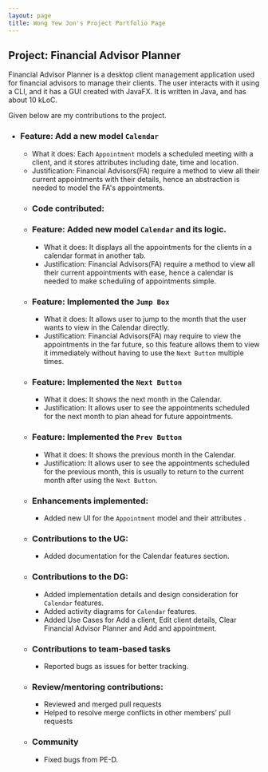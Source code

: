 ```yaml
---
layout: page
title: Wong Yew Jon's Project Portfolio Page
---
```


## Project: Financial Advisor Planner

Financial Advisor Planner is a desktop client management application used for financial advisors to manage their clients. The user interacts with it using a CLI, and it has a GUI created with JavaFX. It is written in Java, and has about 10 kLoC.

Given below are my contributions to the project.

- ### Feature: Add a new model `Calendar`
  - What it does: Each `Appointment` models a scheduled meeting with a client, and it stores attributes including date, time and location.
  - Justification: Financial Advisors(FA) require a method to view all their current appointments with their details, hence an abstraction is needed to model the FA's appointments.
  - ### Code contributed:
  - ### Feature: Added new model `Calendar` and its logic.
    - What it does: It displays  all the appointments for the clients in a calendar  format in another tab.
    - Justification: Financial Advisors(FA) require a method to view all their current appointments with ease, hence a calendar is needed to make scheduling of appointments simple.
  - ### Feature: Implemented the `Jump Box` 
    - What it does: It allows user to jump to the month that the user wants to view in the Calendar directly.
    - Justification: Financial Advisors(FA) may require to view the appointments in the far future, so this feature allows them to view it immediately without having to use the `Next Button` multiple times.
  - ### Feature: Implemented the `Next Button`
    - What it does: It shows the next month in the Calendar.
    - Justification: It allows user to see the appointments scheduled for the next month to plan ahead for future appointments.
  - ### Feature: Implemented the `Prev Button`
    - What it does: It shows the previous month in the Calendar.
    - Justification: It allows user to see the appointments scheduled for the previous month, this is usually to return to the current month after using the `Next Button`.
  - ### Enhancements implemented: 
    - Added new UI for the `Appointment` model and their attributes .
  - ### Contributions to the UG:
    - Added documentation for the Calendar features section.
  - ### Contributions to the DG:
    - Added implementation details and design consideration for `Calendar` features.
    - Added activity diagrams for `Calendar` features.
    - Added Use Cases for Add a client, Edit client details, Clear Financial Advisor Planner and Add and appointment.
  - ### Contributions to team-based tasks
    - Reported bugs as issues for better tracking.
  - ### Review/mentoring contributions:
    - Reviewed and merged pull requests
    - Helped to resolve merge conflicts in other members’ pull requests
  - ### Community
    - Fixed bugs from PE-D.

